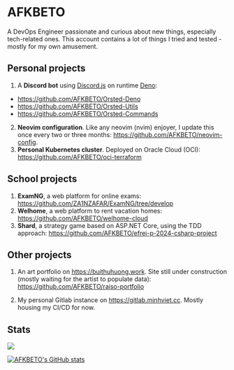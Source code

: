 # AFKBETO

A DevOps Engineer passionate and curious about new things, especially tech-related ones. This account contains a lot of things I tried and tested - mostly for my own amusement.

## Personal projects

1. A **Discord bot** using [Discord.js](https://github.com/discordjs/discord.js) on runtime [Deno](https://github.com/denoland/deno/):
- https://github.com/AFKBETO/Orsted-Deno
- https://github.com/AFKBETO/Orsted-Utils
- https://github.com/AFKBETO/Orsted-Commands
2. **Neovim configuration**. Like any neovim (nvim) enjoyer, I update this once every two or three months: https://github.com/AFKBETO/neovim-config.
3. **Personal Kubernetes cluster**. Deployed on Oracle Cloud (OCI): https://github.com/AFKBETO/oci-terraform

## School projects

1. **ExamNG**, a web platform for online exams: https://github.com/ZA1NZAFAR/ExamNG/tree/develop
2. **Welhome**, a web platform to rent vacation homes: https://github.com/AFKBETO/welhome-cloud
3. **Shard**, a strategy game based on ASP.NET Core, using the TDD approach: https://github.com/AFKBETO/efrei-p-2024-csharp-project

## Other projects

1. An art portfolio on https://buithuhuong.work. Site still under construction (mostly waiting for the artist to populate data): https://github.com/AFKBETO/raiso-portfolio

2. My personal Gitlab instance on https://gitlab.minhviet.cc. Mostly housing my CI/CD for now.

## Stats

![](https://komarev.com/ghpvc/?username=AFKBETO&color=blue)

[![AFKBETO's GitHub stats](https://github-readme-stats.vercel.app/api?username=AFKBETO)](https://github.com/anuraghazra/github-readme-stats)

<!--
**AFKBETO/AFKBETO** is a ✨ _special_ ✨ repository because its `README.md` (this file) appears on your GitHub profile.

Here are some ideas to get you started:

- 🔭 I’m currently working on ...
- 🌱 I’m currently learning ...
- 👯 I’m looking to collaborate on ...
- 🤔 I’m looking for help with ...
- 💬 Ask me about ...
- 📫 How to reach me: ...
- 😄 Pronouns: ...
- ⚡ Fun fact: ...
-->
